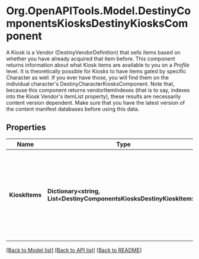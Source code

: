 # Org.OpenAPITools.Model.DestinyComponentsKiosksDestinyKiosksComponent
A Kiosk is a Vendor (DestinyVendorDefinition) that sells items based on whether you have already acquired that item before.  This component returns information about what Kiosk items are available to you on a *Profile* level. It is theoretically possible for Kiosks to have items gated by specific Character as well. If you ever have those, you will find them on the individual character's DestinyCharacterKiosksComponent.  Note that, because this component returns vendorItemIndexes (that is to say, indexes into the Kiosk Vendor's itemList property), these results are necessarily content version dependent. Make sure that you have the latest version of the content manifest databases before using this data.

## Properties

Name | Type | Description | Notes
------------ | ------------- | ------------- | -------------
**KioskItems** | **Dictionary&lt;string, List&lt;DestinyComponentsKiosksDestinyKioskItem&gt;&gt;** | A dictionary keyed by the Kiosk Vendor&#39;s hash identifier (use it to look up the DestinyVendorDefinition for the relevant kiosk vendor), and whose value is a list of all the items that the user can \&quot;see\&quot; in the Kiosk, and any other interesting metadata. | [optional] 

[[Back to Model list]](../README.md#documentation-for-models) [[Back to API list]](../README.md#documentation-for-api-endpoints) [[Back to README]](../README.md)

